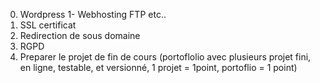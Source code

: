 0. Wordpress
1- Webhosting FTP etc..
2. SSL certificat
3. Redirection de sous domaine
4. RGPD
5. Preparer le projet de fin de cours (portoflolio avec plusieurs projet fini, en ligne, testable, et versionné, 1 projet = 1point, portoflio = 1 point)
